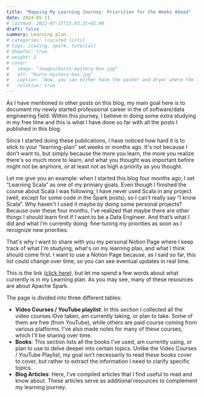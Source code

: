 ```yaml
---
title: "Mapping My Learning Journey: Priorities for the Weeks Ahead"
date: 2024-05-11
# lastmod: 2022-07-15T15:03:31+02:00
draft: false
summary: Learning plan.
# categories: [curated lists]
# tags: [coding, spark, tutorial]
# ShowToc: true
# weight: 2
# cover:
#   image: "images/burns-mystery-box.jpg"
#   alt: "burns-mystery-box.jpg"
#   caption: "Now, you can either have the washer and dryer where the lovely Smithers is standing, or you can trade it all in for what's in this box."
#   relative: true
---
```


As I have mentioned in other posts on this blog, my main goal here is to document my newly started professional career in the of software/data engineering field. Within this journey, I believe in doing some extra studying in my free time and this is what I have done so far with all the posts I published in this blog.

Since I started doing these publications, I have noticed how hard it is to stick to your “learning-plan” set weeks or months ago. It's not because I don't want to, but simply because the more you learn, the more you realize there's so much more to learn, and what you thought was important before might not be anymore, or at least not as high a priority as you thought.

Let me give you an example:  when I started this blog four months ago, I set “Learning Scala” as one of my primary goals. Even though I finished the course about Scala I was following, I have never used Scala in any project (well, except for some code in the Spark posts), so I can’t really say “I know Scala”. Why haven't I used it maybe by doing some personal projects? Because over these four months, I've realized that maybe there are other things I should learn first if I want to be a Data Engineer. And that’s what I did and what I’m currently doing: fine-tuning my priorities as soon as I recognize new priorities.

That's why I want to share with you my personal Notion Page where I keep track of what I'm studying, what's on my learning plan, and what I think should come first. I want to use a Notion Page because, as I said so far, this list could change over time, so you can see eventual updates in real time.

This is the link ([click here](https://www.notion.so/Learning-Progess-70ce133aa98b4d33945a512f89c1ccc2?pvs=21)), but let me spend a few words about what currently is in my Learning plan. As you may see, many of these resources are about Apache Spark. 

The page is divided into three different tables:

- **Video Courses / YouTube playlist**: In this section I collected all the video courses I0ve taken, am currently taking, or plan to take. Some of them are free (from YouTube), while others are paid course coming from various platforms. I've also made notes for many of these courses, which I'll be sharing over time.
- **Books**: This section lists all the books I've used, am currently using, or plan to use to delve deeper into certain topics. Unlike the Video Courses / YouTube Playlist, my goal isn't necessarily to read these books cover to cover, but rather to extract the information I need to clarify specific topics.
- **Blog Articles**: Here, I've compiled articles that I find useful to read and know about. These articles serve as additional resources to complement my learning journey.
